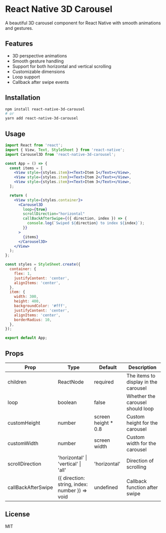 # React Native 3D Carousel

A beautiful 3D carousel component for React Native with smooth animations and gestures.

## Features

- 3D perspective animations
- Smooth gesture handling
- Support for both horizontal and vertical scrolling
- Customizable dimensions
- Loop support
- Callback after swipe events

## Installation

```bash
npm install react-native-3d-carousel
# or
yarn add react-native-3d-carousel
```

## Usage

```jsx
import React from 'react';
import { View, Text, StyleSheet } from 'react-native';
import Carousel3D from 'react-native-3d-carousel';

const App = () => {
  const items = [
    <View style={styles.item}><Text>Item 1</Text></View>,
    <View style={styles.item}><Text>Item 2</Text></View>,
    <View style={styles.item}><Text>Item 3</Text></View>,
  ];

  return (
    <View style={styles.container}>
      <Carousel3D
        loop={true}
        scrollDirection="horizontal"
        callBackAfterSwipe={({ direction, index }) => {
          console.log(`Swiped ${direction} to index ${index}`);
        }}
      >
        {items}
      </Carousel3D>
    </View>
  );
};

const styles = StyleSheet.create({
  container: {
    flex: 1,
    justifyContent: 'center',
    alignItems: 'center',
  },
  item: {
    width: 300,
    height: 400,
    backgroundColor: '#fff',
    justifyContent: 'center',
    alignItems: 'center',
    borderRadius: 10,
  },
});

export default App;
```

## Props

| Prop | Type | Default | Description |
|------|------|---------|-------------|
| children | ReactNode | required | The items to display in the carousel |
| loop | boolean | false | Whether the carousel should loop |
| customHeight | number | screen height * 0.8 | Custom height for the carousel |
| customWidth | number | screen width | Custom width for the carousel |
| scrollDirection | 'horizontal' \| 'vertical' \| 'all' | 'horizontal' | Direction of scrolling |
| callBackAfterSwipe | ({ direction: string, index: number }) => void | undefined | Callback function after swipe |

## License

MIT 